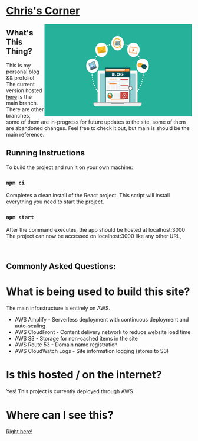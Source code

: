 # [Chris's Corner](https://iamchrishsu.com)

<img src="https://github.com/chrisfishbob/chris-site/blob/main/blog.png?raw=true" width="400" height="250" align="right"/> 

## What's This Thing?

This is my personal blog && profolio! The current version hosted [here](https://iamchrishsu.com) is the main branch. There are other branches, some of them are in-progress for future updates to the site, some of them are abandoned changes. Feel free to check it out, but main is should be the main reference.


## Running Instructions

To build the project and run it on your own machine:

### `npm ci`

Completes a clean install of the React project. This script will install everything you need to start the project.

### `npm start`

After the command executes, the app should be hosted at localhost:3000 \
The project can now be accessed on localhost:3000 like any other URL,

&nbsp;
## Commonly Asked Questions:

# What is being used to build this site?
The main infrastructure is entirely on AWS. 
* AWS Amplify - Serverless deployment with continuous deployment and auto-scaling
* AWS CloudFront - Content delivery network to reduce website load time
* AWS S3 - Storage for non-cached items in the site
* AWS Route 53 - Domain name registration
* AWS CloudWatch Logs - Site information logging (stores to S3)


# Is this hosted / on the internet?
Yes! This project is currently deployed through AWS


# Where can I see this?
[Right here!](https://iamchrishsu.com)



